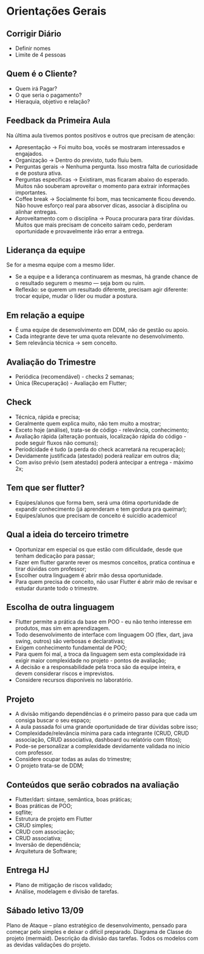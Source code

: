 # Orientações Gerais

## Corrigir Diário
- Definir nomes
- Limite de 4 pessoas

## Quem é o Cliente?
- Quem irá Pagar?
- O que seria o pagamento?
- Hieraquia, objetivo e relação?

## Feedback da Primeira Aula
Na última aula tivemos pontos positivos e outros que precisam de atenção:    
- Apresentação → Foi muito boa, vocês se mostraram interessados e engajados.  
- Organização → Dentro do previsto, tudo fluiu bem.   
- Perguntas gerais → Nenhuma pergunta. Isso mostra falta de curiosidade e de postura ativa.  
- Perguntas específicas → Existiram, mas ficaram abaixo do esperado. Muitos não souberam aproveitar o momento para extrair informações importantes.  
- Coffee break → Socialmente foi bom, mas tecnicamente ficou devendo. Não houve esforço real para absorver dicas, associar à disciplina ou alinhar entregas.
- Aproveitamento com o disciplina → Pouca procurara para tirar dúvidas. Muitos que mais precisam de conceito saíram cedo, perderam oportunidade e provavelmente irão errar a entrega. 

## Liderança da equipe 
Se for a mesma equipe com a mesmo líder.  
- Se a equipe e a liderança continuarem as mesmas, há grande chance de o resultado segurem o mesmo — seja bom ou ruim.
- Reflexão: se querem um resultado diferente, precisam agir diferente: trocar equipe, mudar o líder ou mudar a postura.

## Em relação a equipe
- É uma equipe de desenvolvimento em DDM, não de gestão ou apoio.  
- Cada integrante deve ter uma quota relevante no desenvolvimento.  
- Sem relevância técnica → sem conceito.  

## Avaliação do Trimestre
- Periódica (recomendável) - checks 2 semanas;
- Única (Recuperação) - Avaliação em Flutter;

## Check
- Técnica, rápida e precisa;  
- Geralmente quem explica muito, não tem muito a mostrar;  
- Exceto hoje (análise), trata-se de código - relevância, conhecimento;  
- Avaliação rápida (alteração pontuais, localização rápida do código - pode seguir fluxos não comuns);  
- Periodcidade é tudo (a perda do check acarretará na recuperação);
- Devidamente justificada (atestado) poderá realizar em outros dia;
- Com aviso prévio (sem atestado) poderá antecipar a entrega - máximo 2x;

## Tem que ser flutter?
- Equipes/alunos que forma bem, será uma ótima oportunidade de expandir conhecimento (já aprenderam e tem gordura pra queimar);
- Equipes/alunos que precisam de conceito é suicídio academico!

## Qual a ideia do terceiro trimetre
- Oportunizar em especial os que estão com dificuldade, desde que tenham dedicação para passar;
- Fazer em flutter garante rever os mesmos conceitos, pratica contínua e tirar dúvidas com professor;
- Escolher outra linguagem é abrir mão dessa oportunidade.  
- Para quem precisa de conceito, não usar Flutter é abrir mão de revisar e estudar durante todo o trimestre.  

## Escolha de outra linguagem
- Flutter permite a prática da base em POO - eu não tenho interesse em produtos, mas sim em aprendizagem.
- Todo desenvolvimento de interface com linguagem OO (flex, dart, java swing, outros) são verbosas e declarativas;
- Exigem conhecimento fundamental de POO;
- Para quem foi mal, a troca da linguagem sem esta complexidade irá exigir maior complexidade no projeto - pontos de avaliação;
- A decisão e a responsabilidade pela troca são da equipe inteira, e devem considerar riscos e imprevistos.
- Considere recursos disponíveis no laboratório.

## Projeto
- A divisão mitigando dependências é o primeiro passo para que cada um consiga buscar o seu espaço;
- A aula passada foi uma grande oportunidade de tirar dúvidas sobre isso;
- Complexidade/relevância mínima para cada integrante (CRUD, CRUD associação, CRUD associativa, dashboard ou relatório com filtos);
- Pode-se personalizar a complexidade devidamente validada no início com professor.
- Considere ocupar todas as aulas do trimestre;
- O projeto trata-se de DDM;

## Conteúdos que serão cobrados na avaliação
- Flutter/dart: sintaxe, semântica, boas práticas;
- Boas práticas de POO;
- sqflite;
- Estrutura de projeto em Flutter
- CRUD simples;
- CRUD com associação;
- CRUD associativa;
- Inversão de dependência;
- Arquitetura de Software;

## Entrega HJ
- Plano de mitigação de riscos validado;
- Análise, modelagem e divisão de tarefas.

## Sábado letivo 13/09
Plano de Ataque – plano estratégico de desenvolvimento, pensado para começar pelo simples e deixar o difícil preparado.
Diagrama de Classe do projeto (mermaid).
Descrição da divisão das tarefas.
Todos os modelos  com as devidas validações do projeto.


